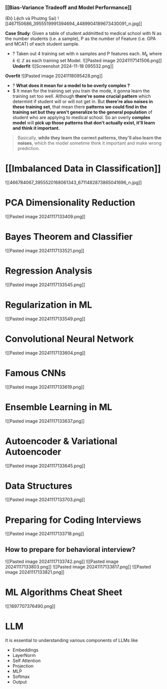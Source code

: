 ### [[Bias-Variance Tradeoff and Model Performance]] 
(Độ Lệch và Phương Sai)
![[467150686_3955519991394694_4489904189673430091_n.jpg]]

**Case Study**: Given a table of student addmitted to medical school with N as the number students (i.e. a sample), P as the number of Feature (i.e. GPA and MCAT) of each student sample. 
+ ? Taken out 4 training set with n samples and P features each. $M_{k}$ where $k \in \mathbb{Z}$ as each training set Model. 
![[Pasted image 20241117141506.png]]
**Underfit**
![[Screenshot 2024-11-18 095532.png]]

**Overfit**
![[Pasted image 20241118095428.png]]
+ ? **What does it mean for a model to be overly complex ?** 
+ $ It mean for the training set you train the mode, it gonna learn the training set too well. Although **there're some crucial pattern** which determint if student will or will not get in. But **there're also noises in these training set**, that mean there **patterns we could find in the training set but they aren't generalize to the general population** of student who are applying to medical school. So an overly **complex model** will **pick up those patterns that don't actually exist, it'll learn and think it important.** 
> Basically, **while they learn the correct patterns, they'll also learn the noises**, which the model sometime think it important and make wrong prediction. 


# [[Imbalanced Data in Classification]]
![[466784067_3955520168061343_6711482873865041696_n.jpg]]




# PCA Dimensionality Reduction
![[Pasted image 20241117133409.png]]


# Bayes Theorem and Classifier
![[Pasted image 20241117133521.png]]


# Regression Analysis
![[Pasted image 20241117133545.png]]


# Regularization in ML
![[Pasted image 20241117133549.png]]


# Convolutional Neural Network
![[Pasted image 20241117133604.png]]


# Famous CNNs
![[Pasted image 20241117133619.png]]


# Ensemble Learning in ML
![[Pasted image 20241117133637.png]]


# Autoencoder & Variational Autoencoder
![[Pasted image 20241117133645.png]]


# Data Structures
![[Pasted image 20241117133703.png]]


# Preparing for Coding Interviews
![[Pasted image 20241117133718.png]]

## How to prepare for behavioral interview?
![[Pasted image 20241117133742.png]]
![[Pasted image 20241117133803.png]]
![[Pasted image 20241117133817.png]]
![[Pasted image 20241117133821.png]]

# ML Algorithms Cheat Sheet 
![[1697707376490.png]]



# LLM
It is essential to understanding various components of LLMs like  
- Embeddings  
- LayerNorm  
- Self Attention  
- Projection  
- MLP  
- Softmax  
- Output

